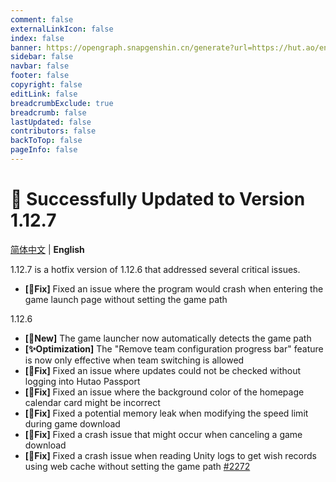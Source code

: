 ```yaml
---
comment: false
externalLinkIcon: false
index: false
banner: https://opengraph.snapgenshin.cn/generate?url=https://hut.ao/en/statements/update-log.html
sidebar: false
navbar: false
footer: false
copyright: false
editLink: false
breadcrumbExclude: true
breadcrumb: false
lastUpdated: false
contributors: false
backToTop: false
pageInfo: false
---
```


# 🎉 Successfully Updated to Version 1.12.7

[简体中文](/zh/statements/latest.html) | **English**

1.12.7 is a hotfix version of 1.12.6 that addressed several critical issues.

- **[🔨Fix]** Fixed an issue where the program would crash when entering the game launch page without setting the game path

1.12.6

- **[🎉New]** The game launcher now automatically detects the game path
- **[✨Optimization]** The "Remove team configuration progress bar" feature is now only effective when team switching is allowed
- **[🔨Fix]** Fixed an issue where updates could not be checked without logging into Hutao Passport
- **[🔨Fix]** Fixed an issue where the background color of the homepage calendar card might be incorrect
- **[🔨Fix]** Fixed a potential memory leak when modifying the speed limit during game download
- **[🔨Fix]** Fixed a crash issue that might occur when canceling a game download
- **[🔨Fix]** Fixed a crash issue when reading Unity logs to get wish records using web cache without setting the game path [#2272](https://github.com/DGP-Studio/Snap.Hutao/issues/2272)
